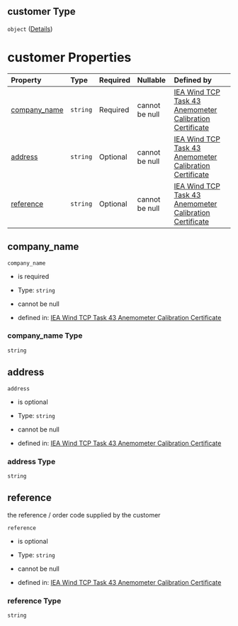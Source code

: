 ## customer Type

`object` ([Details](iea43\_anemometer_calibration-properties-customer.md))

# customer Properties

| Property                      | Type     | Required | Nullable       | Defined by                                                                                                                                                                                                                                                                                                                                                       |
| :---------------------------- | :------- | :------- | :------------- | :--------------------------------------------------------------------------------------------------------------------------------------------------------------------------------------------------------------------------------------------------------------------------------------------------------------------------------------------------------------- |
| [company_name](#company_name) | `string` | Required | cannot be null | [IEA Wind TCP Task 43 Anemometer Calibration Certificate](iea43_anemometer_calibration-properties-customer-properties-company_name.md "https://raw.githubusercontent.com/IEA-Task-43/digital_wra_data_standard/calibration_schema/digital_calibration_certificate/schema/iea43_anemometer_calibration.schema.json#/properties/customer/properties/company_name") |
| [address](#address)           | `string` | Optional | cannot be null | [IEA Wind TCP Task 43 Anemometer Calibration Certificate](iea43_anemometer_calibration-properties-customer-properties-address.md "https://raw.githubusercontent.com/IEA-Task-43/digital_wra_data_standard/calibration_schema/digital_calibration_certificate/schema/iea43_anemometer_calibration.schema.json#/properties/customer/properties/address")           |
| [reference](#reference)       | `string` | Optional | cannot be null | [IEA Wind TCP Task 43 Anemometer Calibration Certificate](iea43_anemometer_calibration-properties-customer-properties-reference.md "https://raw.githubusercontent.com/IEA-Task-43/digital_wra_data_standard/calibration_schema/digital_calibration_certificate/schema/iea43_anemometer_calibration.schema.json#/properties/customer/properties/reference")       |

## company_name



`company_name`

*   is required

*   Type: `string`

*   cannot be null

*   defined in: [IEA Wind TCP Task 43 Anemometer Calibration Certificate](iea43\_anemometer_calibration-properties-customer-properties-company_name.md "https://raw.githubusercontent.com/IEA-Task-43/digital_wra_data_standard/calibration_schema/digital_calibration_certificate/schema/iea43\_anemometer_calibration.schema.json#/properties/customer/properties/company_name")

### company_name Type

`string`

## address



`address`

*   is optional

*   Type: `string`

*   cannot be null

*   defined in: [IEA Wind TCP Task 43 Anemometer Calibration Certificate](iea43\_anemometer_calibration-properties-customer-properties-address.md "https://raw.githubusercontent.com/IEA-Task-43/digital_wra_data_standard/calibration_schema/digital_calibration_certificate/schema/iea43\_anemometer_calibration.schema.json#/properties/customer/properties/address")

### address Type

`string`

## reference

the reference / order code supplied by the customer

`reference`

*   is optional

*   Type: `string`

*   cannot be null

*   defined in: [IEA Wind TCP Task 43 Anemometer Calibration Certificate](iea43\_anemometer_calibration-properties-customer-properties-reference.md "https://raw.githubusercontent.com/IEA-Task-43/digital_wra_data_standard/calibration_schema/digital_calibration_certificate/schema/iea43\_anemometer_calibration.schema.json#/properties/customer/properties/reference")

### reference Type

`string`
